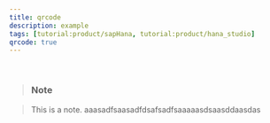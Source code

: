 ```yaml
---
title: qrcode
description: example
tags: [tutorial:product/sapHana, tutorial:product/hana_studio]
qrcode: true
---
```

&nbsp;

>### Note

>This is a note. aaasadfsaasadfdsafsadfsaaaaasdsaasddaasdas
